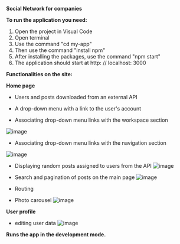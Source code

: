 **Social Network for companies**

**To run the application you need:**

1. Open the project in Visual Code
2. Open terminal
3. Use the command "cd my-app"
4. Then use the command "install npm"
5. After installing the packages, use the command "npm start"
6. The application should start at http: // localhost: 3000


**Functionalities on the site:**

**Home page**
- Users and posts downloaded from an external API

- A drop-down menu with a link to the user's account

- Associating drop-down menu links with the workspace section

![image](https://user-images.githubusercontent.com/61733177/152511848-2a38de62-4c38-4648-8641-2345c7195475.png)


- Associating drop-down menu links with the navigation section

![image](https://user-images.githubusercontent.com/61733177/152511971-5bdb7056-7c05-4634-9b05-b014fecb5ec5.png)


- Displaying random posts assigned to users from the API
![image](https://user-images.githubusercontent.com/61733177/152511878-38417092-0ffd-4c1e-9545-ad0f66251882.png)

- Search and pagination of posts on the main page
![image](https://user-images.githubusercontent.com/61733177/152512552-ecca6eef-cab0-470d-8be9-fb4b84b185f1.png)

- Routing

- Photo carousel
![image](https://user-images.githubusercontent.com/61733177/152512451-e6e350f4-574e-428d-bca7-5876f9a413c0.png)


**User profile**
- editing user data
![image](https://user-images.githubusercontent.com/61733177/152515268-5362d8b6-acf4-453f-b0c6-442899abea8e.png)

**Runs the app in the development mode.**


